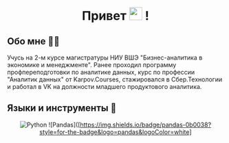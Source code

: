 <h1 align="center" >Привет  <img src="https://media.giphy.com/media/hvRJCLFzcasrR4ia7z/giphy.gif" width="30px"> ! </h1>
 
## Обо мне 🙋‍♂️
Учусь на 2-м курсе магистратуры НИУ ВШЭ "Бизнес-аналитика в экономике и менеджменте". Ранее проходил программу профпереподготовки по аналитике данных, курс по профессии "Аналитик данных" от Karpov.Courses, стажировался в Сбер.Технологии и работал в VK на должности младшего продуктового аналитика.

## Языки и инструменты 🔧

<div align="center">

![Python](https://img.shields.io/badge/-Python-0b0038?style=for-the-badge&logo=python&logoColor=3c78a9)
![Pandas]([https://img.shields.io/badge/pandas-0b0038?style=for-the-badge&logo=pandas&logoColor=white]

</div>
